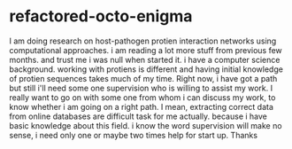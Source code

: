 # refactored-octo-enigma
I am doing research on host-pathogen protien interaction networks using computational approaches.
 i am reading a lot more stuff from previous few months.
and trust me i was null when started it.
i have a computer science background.
working with protiens is different and having initial knowledge of protien sequences takes much of my time.
Right now, i have got a path but still i'll need some one supervision who is willing to assist my work.
I really want to go on with some one from whom i can discuss my work, to know whether i am going on a right path.
I mean, extracting correct data from online databases are difficult task for me actually. because i have basic knowledge about this field.
i know the word supervision will make no sense, i need only one or maybe two times help for start up.
Thanks

